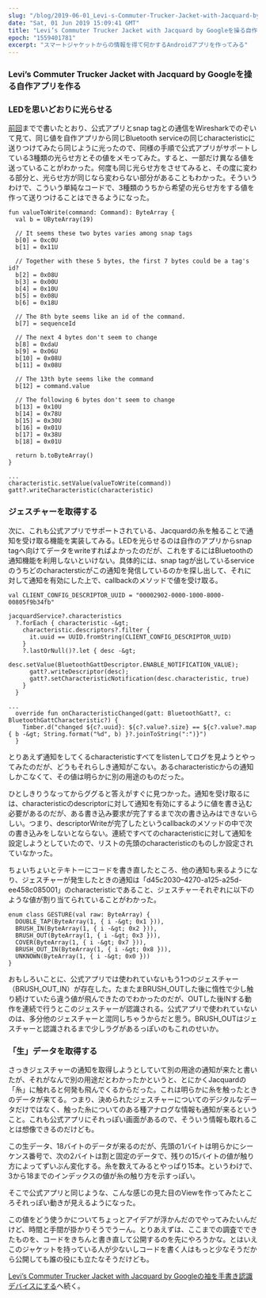 ```yaml
---
slug: "/blog/2019-06-01_Levi-s-Commuter-Trucker-Jacket-with-Jacquard-by-Google------------8b56fb4732d7"
date: "Sat, 01 Jun 2019 15:09:41 GMT"
title: "Levi’s Commuter Trucker Jacket with Jacquard by Googleを操る自作アプリを作る"
epoch: "1559401781"
excerpt: "スマートジャケットからの情報を得て何かするAndroidアプリを作ってみる"
---
```


### Levi’s Commuter Trucker Jacket with Jacquard by Googleを操る自作アプリを作る

### LEDを思いどおりに光らせる

[前回](/blog/2019-05-12_Android----------Bluetooth------------5844e20b5b98)までで書いたとおり、公式アプリとsnap tagとの通信をWiresharkでのぞいて見て、同じ値を自作アプリから同じBluetooth serviceの同じcharacteristicに送りつけてみたら同じように光ったので、同様の手順で公式アプリがサポートしている3種類の光らせ方とその値をメモってみた。すると、一部だけ異なる値を送っていることがわかった。何度も同じ光らせ方をさせてみると、その度に変わる部分と、光らせ方が同じなら変わらない部分があることもわかった。そういうわけで、こういう単純なコードで、3種類のうちから希望の光らせ方をする値を作って送りつけることはできるようになった。

```
fun valueToWrite(command: Command): ByteArray {
  val b = UByteArray(19)
  
  // It seems these two bytes varies among snap tags
  b[0] = 0xc0U
  b[1] = 0x11U
  
  // Together with these 5 bytes, the first 7 bytes could be a tag's id?
  b[2] = 0x08U
  b[3] = 0x00U
  b[4] = 0x10U
  b[5] = 0x08U
  b[6] = 0x18U
  
  // The 8th byte seems like an id of the command.
  b[7] = sequenceId
  
  // The next 4 bytes don't seem to change
  b[8] = 0xdaU
  b[9] = 0x06U
  b[10] = 0x08U
  b[11] = 0x08U
  
  // The 13th byte seems like the command
  b[12] = command.value
  
  // The following 6 bytes don't seem to change
  b[13] = 0x10U
  b[14] = 0x78U
  b[15] = 0x30U
  b[16] = 0x01U
  b[17] = 0x38U
  b[18] = 0x01U
  
  return b.toByteArray()
}
```

```
...
characteristic.setValue(valueToWrite(command))
gatt?.writeCharacteristic(characteristic)
```

### ジェスチャーを取得する

次に、これも公式アプリでサポートされている、Jacquardの糸を触ることで通知を受け取る機能を実装してみる。LEDを光らせるのは自作のアプリからsnap tagへ向けてデータをwriteすればよかったのだが、これをするにはBluetoothの通知機能を利用しないといけない。具体的には、snap tagが出しているserviceのうちどのcharactersticがこの通知を発信しているのかを探し出して、それに対して通知を有効にした上で、callbackのメソッドで値を受け取る。

```
val CLIENT_CONFIG_DESCRIPTOR_UUID = "00002902-0000-1000-8000-00805f9b34fb"
```

```
jacquardService?.characteristics
  ?.forEach { characteristic -&gt;
    characteristic.descriptors?.filter {
      it.uuid == UUID.fromString(CLIENT_CONFIG_DESCRIPTOR_UUID)
    }
    ?.lastOrNull()?.let { desc -&gt;
      desc.setValue(BluetoothGattDescriptor.ENABLE_NOTIFICATION_VALUE);
      gatt?.writeDescriptor(desc);
      gatt?.setCharacteristicNotification(desc.characteristic, true)
    }
  }
```

```
...
  override fun onCharacteristicChanged(gatt: BluetoothGatt?, c: BluetoothGattCharacteristic?) {
    Timber.d("changed ${c?.uuid}: ${c?.value?.size} == ${c?.value?.map { b -&gt; String.format("%d", b) }?.joinToString(":")}")
  }
```

とりあえず通知をしてくるcharacteristicすべてをlistenしてログを見ようとやってみたのだが、どうもそれらしき通知がこない。あるcharacteristicからの通知しかこなくて、その値は明らかに別の用途のものだった。

ひとしきりうなってからググると答えがすぐに見つかった。通知を受け取るには、characteristicのdescriptorに対して通知を有効にするように値を書き込む必要があるのだが、ある書き込み要求が完了するまで次の書き込みはできないらしい。つまり、descriptorWriteが完了したというcallbackのメソッドの中で次の書き込みをしないとならない。連続ですべてのcharacteristicに対して通知を設定しようとしていたので、リストの先頭のcharacteristicのものしか設定されていなかった。

ちょいちょいとテキトーにコードを書き直したところ、他の通知も来るようになり、ジェスチャーが発生したときの通知は「d45c2030–4270-a125-a25d-ee458c085001」のcharacteristicであること、ジェスチャーそれぞれに以下のような値が割り当てられていることがわかった。

```
enum class GESTURE(val raw: ByteArray) {
  DOUBLE_TAP(ByteArray(1, { i -&gt; 0x1 })),
  BRUSH_IN(ByteArray(1, { i -&gt; 0x2 })),
  BRUSH_OUT(ByteArray(1, { i -&gt; 0x3 })),
  COVER(ByteArray(1, { i -&gt; 0x7 })),
  BRUSH_OUT_IN(ByteArray(1, { i -&gt; 0x8 })),
  UNKNOWN(ByteArray(1, { i -&gt; 0x0 }))
}
```

おもしろいことに、公式アプリでは使われていないもう1つのジェスチャー（BRUSH_OUT_IN）が存在した。たまたまBRUSH_OUTした後に惰性で少し触り続けていたら違う値が飛んできたのでわかったのだが、OUTした後INする動作を連続で行うとこのジェスチャーが認識される。公式アプリで使われていないのは、多分他のジェスチャーと混同しちゃうからだと思う。BRUSH_OUTはジェスチャーと認識されるまで少しラグがあるっぽいのもこれのせいか。

### 「生」データを取得する

さっきジェスチャーの通知を取得しようとしていて別の用途の通知が来たと書いたが、それがなんで別の用途だとわかったかというと、とにかくJacquardの「糸」に触れると何発も飛んでくるからだった。これは明らかに糸を触ったときのデータが来てる。つまり、決められたジェスチャーについてのデジタルなデータだけではなく、触った糸についてのある種アナログな情報も通知が来るということ。これも公式アプリにそれっぽい画面があるので、そういう情報も取れることは想像できるのだけども。

この生データ、18バイトのデータが来るのだが、先頭の1バイトは明らかにシーケンス番号で、次の2バイトは割と固定のデータで、残りの15バイトの値が触り方によってずいぶん変化する。糸を数えてみるとやっぱり15本。というわけで、3から18までのインデックスの値が糸の触り方を示すっぽい。

そこで公式アプリと同じような、こんな感じの見た目のViewを作ってみたところそれっぽい動きが見えるようになった。

この値をどう使うかについてちょっとアイデアが浮かんだのでやってみたいんだけど、時間と手間が掛かりそうでうーん。とりあえずは、ここまでの調査でできたものを、コードをきちんと書き直して公開するのを先にやろうかな。とはいえこのジャケットを持っている人が少ないしコードを書く人はもっと少なそうだから公開しても誰の役にも立たなそうだけども。

[Levi’s Commuter Trucker Jacket with Jacquard by Googleの袖を手書き認識デバイスにする](/blog/2019-06-15_Levi-s-Commuter-Trucker-Jacket-with-Jacquard-by-Google----------------1ae6347c67fc)へ続く。

